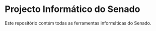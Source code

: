 # Projecto Informático do Senado

Este repositório contém todas as ferramentas informáticas do Senado.